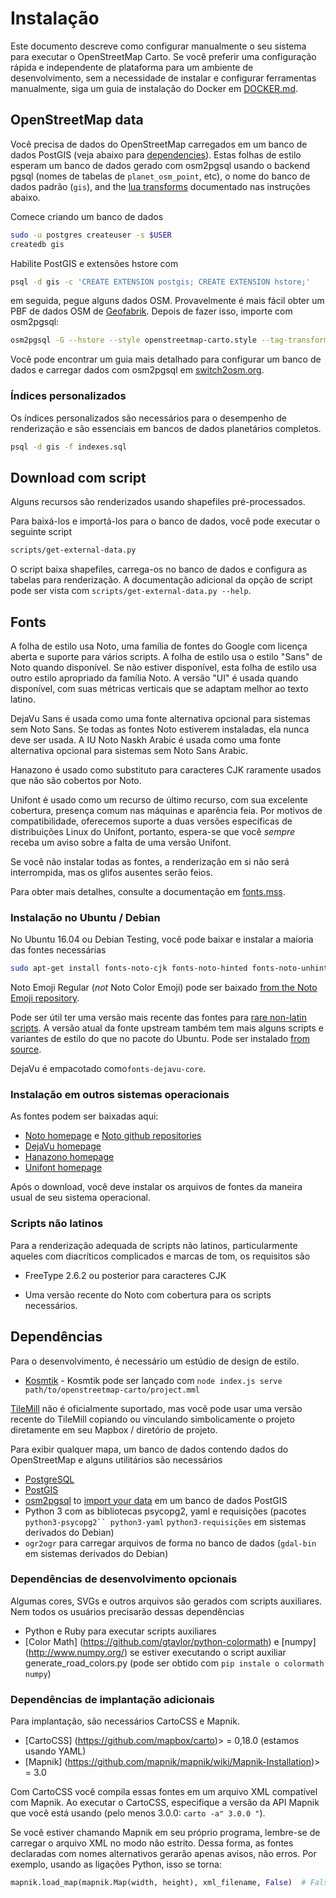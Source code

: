# Instalação

Este documento descreve como configurar manualmente o seu sistema para executar o OpenStreetMap Carto. Se você preferir uma configuração rápida e independente de plataforma para um ambiente de desenvolvimento, sem a necessidade de instalar e configurar ferramentas manualmente, siga um guia de instalação do Docker em [DOCKER.md](https://github.com/gravitystorm/openstreetmap-carto/blob/master/DOCKER.md).

## OpenStreetMap data

Você precisa de dados do OpenStreetMap carregados em um banco de dados PostGIS (veja abaixo para [dependencies](#dependencies)). Estas folhas de estilo esperam um banco de dados gerado com osm2pgsql usando o backend pgsql (nomes de tabelas de `planet_osm_point`, etc), o nome do banco de dados padrão (`gis`), and the [lua transforms](https://github.com/openstreetmap/osm2pgsql/blob/master/docs/lua.md) documentado nas instruções abaixo.

Comece criando um banco de dados

```sh
sudo -u postgres createuser -s $USER
createdb gis
```

Habilite PostGIS e extensões hstore com

```sh
psql -d gis -c 'CREATE EXTENSION postgis; CREATE EXTENSION hstore;'
```

em seguida, pegue alguns dados OSM. Provavelmente é mais fácil obter um PBF de dados OSM de [Geofabrik](https://download.geofabrik.de/). Depois de fazer isso, importe com osm2pgsql:

```sh
osm2pgsql -G --hstore --style openstreetmap-carto.style --tag-transform-script openstreetmap-carto.lua -d gis ~/path/to/data.osm.pbf
```

Você pode encontrar um guia mais detalhado para configurar um banco de dados e carregar dados com osm2pgsql em [switch2osm.org](https://switch2osm.org/manually-building-a-tile-server-16-04-2-lts/).

### Índices personalizados

Os índices personalizados são necessários para o desempenho de renderização e são essenciais em bancos de dados planetários completos.

```sh
psql -d gis -f indexes.sql
```

## Download com script

Alguns recursos são renderizados usando shapefiles pré-processados.

Para baixá-los e importá-los para o banco de dados, você pode executar o seguinte script

```sh
scripts/get-external-data.py
```

O script baixa shapefiles, carrega-os no banco de dados e configura as tabelas para renderização. A documentação adicional da opção de script pode ser vista com `scripts/get-external-data.py --help`.

## Fonts

A folha de estilo usa Noto, uma família de fontes do Google com licença aberta e suporte para vários scripts. A folha de estilo usa o estilo "Sans" de Noto quando disponível. Se não estiver disponível, esta folha de estilo usa outro estilo apropriado da família Noto. A versão "UI" é usada quando disponível, com suas métricas verticais que se adaptam melhor ao texto latino.

DejaVu Sans é usada como uma fonte alternativa opcional para sistemas sem Noto Sans. Se todas as fontes Noto estiverem instaladas, ela nunca deve ser usada. A IU Noto Naskh Arabic é usada como uma fonte alternativa opcional para sistemas sem Noto Sans Arabic.

Hanazono é usado como substituto para caracteres CJK raramente usados que não são cobertos por Noto.

Unifont é usado como um recurso de último recurso, com sua excelente cobertura, presença comum nas máquinas e aparência feia. Por motivos de compatibilidade, oferecemos suporte a duas versões específicas de distribuições Linux do Unifont, portanto, espera-se que você *sempre* receba um aviso sobre a falta de uma versão Unifont.

Se você não instalar todas as fontes, a renderização em si não será interrompida, mas os glifos ausentes serão feios.

Para obter mais detalhes, consulte a documentação em [fonts.mss](style/fonts.mss).

### Instalação no Ubuntu / Debian

No Ubuntu 16.04 ou Debian Testing, você pode baixar e instalar a maioria das fontes necessárias

```sh
sudo apt-get install fonts-noto-cjk fonts-noto-hinted fonts-noto-unhinted fonts-hanazono ttf-unifont
```

Noto Emoji Regular (*not* Noto Color Emoji) pode ser baixado [from the Noto Emoji repository](https://github.com/googlei18n/noto-emoji).

Pode ser útil ter uma versão mais recente das fontes para [rare non-latin scripts](#non-latin-scripts). A versão atual da fonte upstream também tem mais alguns scripts e variantes de estilo do que no pacote do Ubuntu. Pode ser instalado [from source](https://github.com/googlei18n/noto-fonts/blob/master/FAQ.md#where-are-the-fonts).

DejaVu é empacotado como`fonts-dejavu-core`.

### Instalação em outros sistemas operacionais

As fontes podem ser baixadas aqui:

* [Noto homepage](https://www.google.com/get/noto/) e [Noto github repositories](https://github.com/googlei18n?utf8=%E2%9C%93&q=noto)
* [DejaVu homepage](http://dejavu-fonts.org/)
* [Hanazono homepage](http://fonts.jp/hanazono/)
* [Unifont homepage](http://unifoundry.com/)

Após o download, você deve instalar os arquivos de fontes da maneira usual de seu sistema operacional.

### Scripts não latinos

Para a renderização adequada de scripts não latinos, particularmente aqueles com diacríticos complicados e marcas de tom, os requisitos são

* FreeType 2.6.2 ou posterior para caracteres CJK

* Uma versão recente do Noto com cobertura para os scripts necessários.

## Dependências

Para o desenvolvimento, é necessário um estúdio de design de estilo.

* [Kosmtik](https://github.com/kosmtik/kosmtik) - Kosmtik pode ser lançado com `node index.js serve path/to/openstreetmap-carto/project.mml`

[TileMill](https://tilemill-project.github.io/tilemill/) não é oficialmente suportado, mas você pode usar uma versão recente do TileMill copiando ou vinculando simbolicamente o projeto diretamente em seu Mapbox / diretório de projeto.

Para exibir qualquer mapa, um banco de dados contendo dados do OpenStreetMap e alguns utilitários são necessários

* [PostgreSQL](https://www.postgresql.org/)
* [PostGIS](https://postgis.net/)
* [osm2pgsql](https://github.com/openstreetmap/osm2pgsql#installing) to [import your data](https://switch2osm.org/loading-osm-data/) em um banco de dados PostGIS
* Python 3 com as bibliotecas psycopg2, yaml e requisições (pacotes `python3-psycopg2`` python3-yaml` `python3-requisições` em sistemas derivados do Debian)
* `ogr2ogr` para carregar arquivos de forma no banco de dados (`gdal-bin` em sistemas derivados do Debian)

### Dependências de desenvolvimento opcionais

Algumas cores, SVGs e outros arquivos são gerados com scripts auxiliares. Nem todos os usuários precisarão dessas dependências

* Python e Ruby para executar scripts auxiliares
* [Color Math] (<https://github.com/gtaylor/python-colormath>) e [numpy] (<http://www.numpy.org/>) se estiver executando o script auxiliar generate_road_colors.py (pode ser obtido com `pip instale o colormath numpy`)

### Dependências de implantação adicionais

Para implantação, são necessários CartoCSS e Mapnik.

* [CartoCSS] (<https://github.com/mapbox/carto>)> = 0,18.0 (estamos usando YAML)
* [Mapnik] (<https://github.com/mapnik/mapnik/wiki/Mapnik-Installation>)> = 3.0

Com CartoCSS você compila essas fontes em um arquivo XML compatível com Mapnik. Ao executar o CartoCSS, especifique a versão da API Mapnik que você está usando (pelo menos 3.0.0: `carto -a" 3.0.0 "`).

Se você estiver chamando Mapnik em seu próprio programa, lembre-se de carregar o arquivo XML no modo não estrito. Dessa forma, as fontes declaradas com nomes alternativos gerarão apenas avisos, não erros. Por exemplo, usando as ligações Python, isso se torna:

```python
mapnik.load_map(mapnik.Map(width, height), xml_filename, False)  # False for non-strict mode
```
